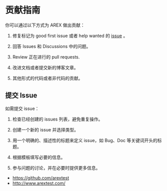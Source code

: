 # 贡献指南

你可以通过以下方式为 AREX 做出贡献：

1. 修复标记为 good first issue 或者 help wanted 的 [issue](https://github.com/arextest/arex-agent-java/issues) 。

2. 回答 Issues 和 Discussions 中的问题。

3. Review 正在进行的 pull requests.

4. 改进文档或者提交新的博客文章。

5. 其他形式的代码或者非代码的贡献。

## 提交 Issue

如需提交 issue：

1. 检查已经创建的 issues 列表，避免重复操作。

2. 创建一个新的 issue 并选择类型。

3. 用一个明确的、描述性的标题来定义 issue，如 Bug、Doc 等关键词开头的标题。

4. 根据模板填写必要的信息。

5. 参与问题的讨论，并在必要时提供更多信息。

* https://github.com/arextest
* http://www.arextest.com/
